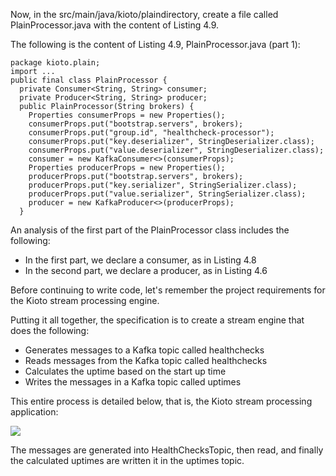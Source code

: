 Now, in the src/main/java/kioto/plaindirectory, create a file called PlainProcessor.java with the content of Listing 4.9.

The following is the content of Listing 4.9, PlainProcessor.java (part 1):

```
package kioto.plain;
import ...
public final class PlainProcessor {
  private Consumer<String, String> consumer;
  private Producer<String, String> producer;
  public PlainProcessor(String brokers) {
    Properties consumerProps = new Properties();
    consumerProps.put("bootstrap.servers", brokers);
    consumerProps.put("group.id", "healthcheck-processor");
    consumerProps.put("key.deserializer", StringDeserializer.class);
    consumerProps.put("value.deserializer", StringDeserializer.class);
    consumer = new KafkaConsumer<>(consumerProps);
    Properties producerProps = new Properties();
    producerProps.put("bootstrap.servers", brokers);
    producerProps.put("key.serializer", StringSerializer.class);
    producerProps.put("value.serializer", StringSerializer.class);
    producer = new KafkaProducer<>(producerProps);
  }
```

An analysis of the first part of the PlainProcessor class includes the following:

- In the first part, we declare a consumer, as in Listing 4.8
- In the second part, we declare a producer, as in Listing 4.6

Before continuing to write code, let's remember the project requirements for the Kioto stream processing engine.

Putting it all together, the specification is to create a stream engine that does the following:

- Generates messages to a Kafka topic called healthchecks
- Reads messages from the Kafka topic called healthchecks
- Calculates the uptime based on the start up time
- Writes the messages in a Kafka topic called uptimes

This entire process is detailed below, that is, the Kioto stream processing application:

![](https://github.com/fenago/katacoda-scenarios/raw/master/apache-kafka/apache-kafka-serialization/steps/8/1.png)

The messages are generated into HealthChecksTopic, then read, and finally the calculated uptimes are written it in the uptimes topic.
